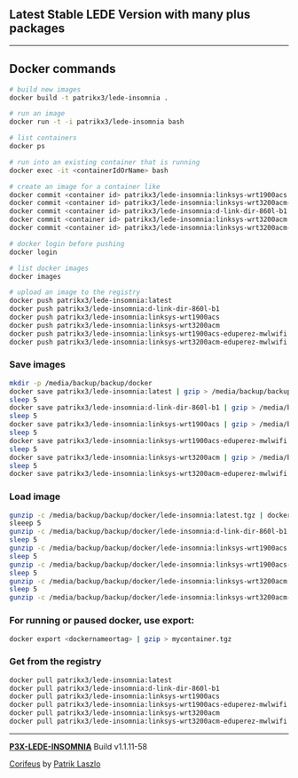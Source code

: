[//]: #@corifeus-header

## Latest Stable LEDE Version with many plus packages

---
                        
[//]: #@corifeus-header:end
## Docker commands

```bash
# build new images
docker build -t patrikx3/lede-insomnia .

# run an image
docker run -t -i patrikx3/lede-insomnia bash

# list containers
docker ps

# run into an existing container that is running
docker exec -it <containerIdOrName> bash

# create an image for a container like
docker commit <container id> patrikx3/lede-insomnia:linksys-wrt1900acs
docker commit <container id> patrikx3/lede-insomnia:linksys-wrt3200acm-eduperez-mwlwifi
docker commit <container id> patrikx3/lede-insomnia:d-link-dir-860l-b1
docker commit <container id> patrikx3/lede-insomnia:linksys-wrt3200acm
docker commit <container id> patrikx3/lede-insomnia:linksys-wrt3200acm-eduperez-mwlwifi

# docker login before pushing
docker login

# list docker images
docker images

# upload an image to the registry
docker push patrikx3/lede-insomnia:latest
docker push patrikx3/lede-insomnia:d-link-dir-860l-b1
docker push patrikx3/lede-insomnia:linksys-wrt1900acs
docker push patrikx3/lede-insomnia:linksys-wrt3200acm
docker push patrikx3/lede-insomnia:linksys-wrt1900acs-eduperez-mwlwifi
docker push patrikx3/lede-insomnia:linksys-wrt3200acm-eduperez-mwlwifi
```

### Save images
```bash
mkdir -p /media/backup/backup/docker
docker save patrikx3/lede-insomnia:latest | gzip > /media/backup/backup/docker/lede-insomnia:latest.tgz
sleep 5
docker save patrikx3/lede-insomnia:d-link-dir-860l-b1 | gzip > /media/backup/backup/docker/lede-insomnia:d-link-dir-860l-b1.tgz
sleep 5
docker save patrikx3/lede-insomnia:linksys-wrt1900acs | gzip > /media/backup/backup/docker/lede-insomnia:linksys-wrt1900acs.tgz
sleep 5
docker save patrikx3/lede-insomnia:linksys-wrt1900acs-eduperez-mwlwifi | gzip > /media/backup/backup/docker/lede-insomnia:linksys-wrt1900acs-eduperez-mwlwifi.tgz
sleep 5
docker save patrikx3/lede-insomnia:linksys-wrt3200acm | gzip > /media/backup/backup/docker/lede-insomnia:linksys-wrt3200acm.tgz
sleep 5
docker save patrikx3/lede-insomnia:linksys-wrt3200acm-eduperez-mwlwifi | gzip > /media/backup/backup/docker/lede-insomnia:linksys-wrt3200acm-eduperez-mwlwifi.tgz
```

### Load image
```bash
gunzip -c /media/backup/backup/docker/lede-insomnia:latest.tgz | docker load
sleeep 5
gunzip -c /media/backup/backup/docker/lede-insomnia:d-link-dir-860l-b1.tgz | docker load
sleep 5
gunzip -c /media/backup/backup/docker/lede-insomnia:linksys-wrt1900acs.tgz | docker load
sleep 5
gunzip -c /media/backup/backup/docker/lede-insomnia:linksys-wrt1900acs-eduperez-mwlwifi.tgz | docker load
sleep 5
gunzip -c /media/backup/backup/docker/lede-insomnia:linksys-wrt3200acm.tgz | docker load
sleep 5
gunzip -c /media/backup/backup/docker/lede-insomnia:linksys-wrt3200acm-eduperez-mwlwifi.tgz | docker load
```

### For running or paused docker, use export:

```bash
docker export <dockernameortag> | gzip > mycontainer.tgz
```

### Get from the registry
```bash
docker pull patrikx3/lede-insomnia:latest
docker pull patrikx3/lede-insomnia:d-link-dir-860l-b1
docker pull patrikx3/lede-insomnia:linksys-wrt1900acs
docker pull patrikx3/lede-insomnia:linksys-wrt1900acs-eduperez-mwlwifi
docker pull patrikx3/lede-insomnia:linksys-wrt3200acm
docker pull patrikx3/lede-insomnia:linksys-wrt3200acm-eduperez-mwlwifi
```

[//]: #@corifeus-footer

---

[**P3X-LEDE-INSOMNIA**](https://pages.corifeus.com/lede-insomnia) Build v1.1.11-58

[Corifeus](http://www.corifeus.com) by [Patrik Laszlo](http://patrikx3.com)

[//]: #@corifeus-footer:end